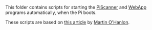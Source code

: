 This folder contains scripts for starting the [PiScanner](../../binaries/linux/arm/PiScanner) and [WebApp](../../binaries/linux/arm/WebApp) programs automatically, when the Pi boots.

These scripts are based on [this article](http://www.stuffaboutcode.com/2012/06/raspberry-pi-run-program-at-start-up.html) by [Martin O'Hanlon](http://www.stuffaboutcode.com/).
